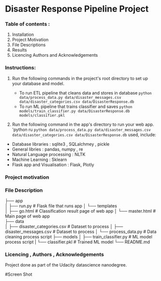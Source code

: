 # Disaster Response Pipeline Project

### Table of contents : 
1. Installation 
2. Project Motivation 
3. File Descriptions
4. Results 
5. Licencing Authors and Acknowledgements

### Instructions:
1. Run the following commands in the project's root directory to set up your database and model.

    - To run ETL pipeline that cleans data and stores in database
        `python data/process_data.py data/disaster_messages.csv data/disaster_categories.csv data/DisasterResponse.db`
    - To run ML pipeline that trains classifier and saves
        `python models/train_classifier.py data/DisasterResponse.db models/classifier.pkl`

2. Run the following command in the app's directory to run your web app.  'python ru        `python data/process_data.py data/disaster_messages.csv data/disaster_categories.csv data/DisasterResponse.db` used, include:

- Database libraries : sqlite3 , SQLalchmey , pickle 
- General libries : pandas, numpy , re 
- Natural Language processing : NLTK 
- Machine Learning : Sklearn 
- Flask app and Visualisation : Flask, Plotly


### Project motivation 


### File Description 

├── app     
│   ├── run.py                           # Flask file that runs app
│   └── templates   
│       ├── go.html                      # Classification result page of web app
│       └── master.html                  # Main page of web app    
├── data                   
│   ├── disaster_categories.csv          # Dataset to process 
│   ├── disaster_messages.csv            # Dataset to process
│   └── process_data.py                  # Data cleaning process script 
├── models
│   ├── train_classifier.py              # ML model process script
|   └── classifier.pkl                   # Trained ML model
└── README.md


### Licencing , Authors , Acknowledgements 
Project done as part of the Udacity datascience nanodegree. 


#Screen Shot 


